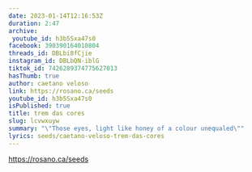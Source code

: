 ```yaml
---
date: 2023-01-14T12:16:53Z
duration: 2:47
archive:
 youtube_id: h3b5Sxa47s0
facebook: 390390164010804
threads_id: DBLbi8fCjie
instagram_id: DBLbQN-iblG
tiktok_id: 7426289374775627013
hasThumb: true
author: caetano veloso
link: https://rosano.ca/seeds
youtube_id: h3b5Sxa47s0
isPublished: true
title: trem das cores
slug: lcvwxuyw
summary: "\"Those eyes, light like honey of a colour unequaled\""
lyrics: seeds/caetano-veloso-trem-das-cores
---
```


https://rosano.ca/seeds
